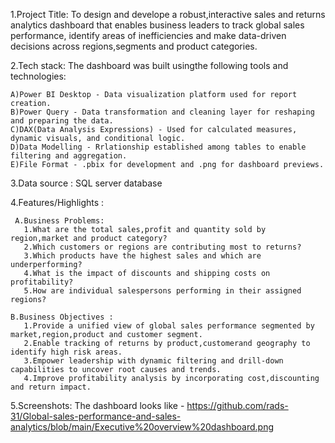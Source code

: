 1.Project Title:
To design and develope a robust,interactive sales and returns analytics dashboard that enables business leaders to track global sales performance,
identify areas of inefficiencies and make data-driven decisions across regions,segments and product categories.

2.Tech stack:
The dashboard was built usingthe following tools and technologies:

    A)Power BI Desktop - Data visualization platform used for report creation.
    B)Power Query - Data transformation and cleaning layer for reshaping and preparing the data.
    C)DAX(Data Analysis Expressions) - Used for calculated measures, dynamic visuals, and conditional logic.
    D)Data Modelling - Rrlationship established among tables to enable filtering and aggregation.
    E)File Format - .pbix for development and .png for dashboard previews.

3.Data source : SQL server database

4.Features/Highlights :

     A.Business Problems:
       1.What are the total sales,profit and quantity sold by region,market and product category?
       2.Which customers or regions are contributing most to returns?
       3.Which products have the highest sales and which are underperforming?
       4.What is the impact of discounts and shipping costs on profitability?
       5.How are individual salespersons performing in their assigned regions?
       
    B.Business Objectives :
       1.Provide a unified view of global sales performance segmented by market,region,product and customer segment.
       2.Enable tracking of returns by product,customerand geography to identify high risk areas.
       3.Empower leadership with dynamic filtering and drill-down capabilities to uncover root causes and trends.
       4.Improve profitability analysis by incorporating cost,discounting and return impact.

5.Screenshots:
   The dashboard looks like - https://github.com/rads-31/Global-sales-performance-and-sales-analytics/blob/main/Executive%20overview%20dashboard.png
   
